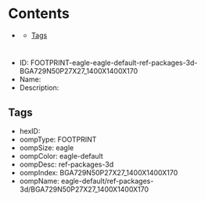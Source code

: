 



Contents
========

* [](#)
	* [Tags](#tags)

# 

- ID: FOOTPRINT-eagle-eagle-default-ref-packages-3d-BGA729N50P27X27_1400X1400X170
- Name: 
- Description: 

## Tags

- hexID: 
- oompType: FOOTPRINT
- oompSize: eagle
- oompColor: eagle-default
- oompDesc: ref-packages-3d
- oompIndex: BGA729N50P27X27_1400X1400X170
- oompName: eagle-default/ref-packages-3d/BGA729N50P27X27_1400X1400X170
